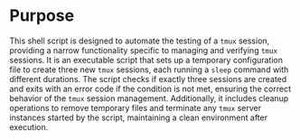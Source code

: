 # Purpose
This shell script is designed to automate the testing of a `tmux` session, providing a narrow functionality specific to managing and verifying `tmux` sessions. It is an executable script that sets up a temporary configuration file to create three new `tmux` sessions, each running a `sleep` command with different durations. The script checks if exactly three sessions are created and exits with an error code if the condition is not met, ensuring the correct behavior of the `tmux` session management. Additionally, it includes cleanup operations to remove temporary files and terminate any `tmux` server instances started by the script, maintaining a clean environment after execution.
